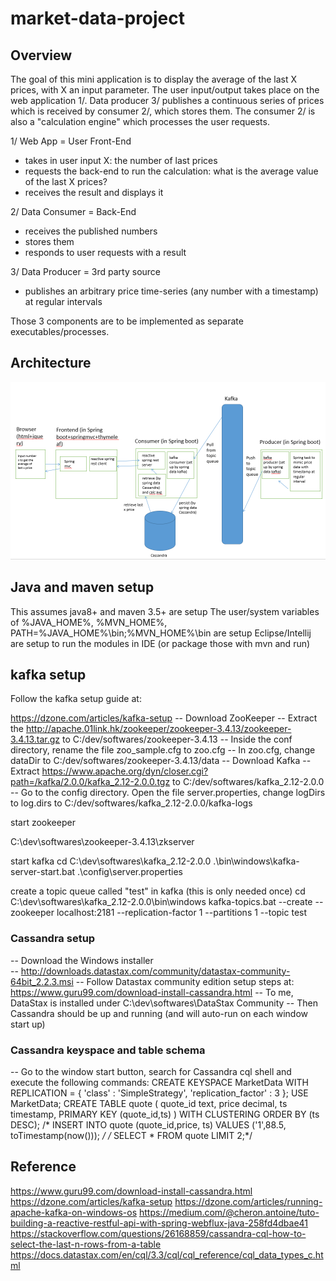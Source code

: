 # market-data-project

## Overview

The goal of this mini application is to display the average of the last X prices, with X an input parameter. The user input/output takes place on the web application 1/. Data producer 3/ publishes a continuous series of prices which is received by consumer 2/, which stores them. The consumer 2/ is also a "calculation engine" which processes the user requests.


1/ Web App = User Front-End
- takes in user input X: the number of last prices
- requests the back-end to run the calculation: what is the average value of the last X prices?
- receives the result and displays it
 
2/ Data Consumer = Back-End
- receives the published numbers
- stores them
- responds to user requests with a result
 
3/ Data Producer = 3rd party source
- publishes an arbitrary price time-series (any number with a timestamp) at regular intervals
 
Those 3 components are to be implemented as separate executables/processes.
## Architecture
![alt text](./architecture.png)
## Java and maven setup
 This assumes java8+ and maven 3.5+ are setup
 The user/system variables of %JAVA_HOME%, %MVN_HOME%, PATH=%JAVA_HOME%\bin;%MVN_HOME%\bin are setup 
 Eclipse/Intellij are setup to run the modules in IDE (or package those with mvn and run)
## kafka setup
Follow the kafka setup guide at: 
 
 https://dzone.com/articles/kafka-setup
  -- Download ZooKeeper 
   -- Extract the http://apache.01link.hk/zookeeper/zookeeper-3.4.13/zookeeper-3.4.13.tar.gz to C:/dev/softwares/zookeeper-3.4.13
   -- Inside the conf directory, rename the file zoo_sample.cfg to zoo.cfg
   -- In zoo.cfg, change dataDir to  C:/dev/softwares/zookeeper-3.4.13/data
  -- Download Kafka 
   -- Extract https://www.apache.org/dyn/closer.cgi?path=/kafka/2.0.0/kafka_2.12-2.0.0.tgz to C:/dev/softwares/kafka_2.12-2.0.0
   -- Go to the config directory. Open the file server.properties, change logDirs to log.dirs to C:/dev/softwares/kafka_2.12-2.0.0/kafka-logs
   
start zookeeper 

 C:\dev\softwares\zookeeper-3.4.13\zkserver

start kafka 
 cd C:\dev\softwares\kafka_2.12-2.0.0 
 .\bin\windows\kafka-server-start.bat .\config\server.properties

create a topic queue called "test" in kafka (this is only needed once)
 cd C:\dev\softwares\kafka_2.12-2.0.0\bin\windows 
 kafka-topics.bat --create --zookeeper localhost:2181 --replication-factor 1 --partitions 1 --topic test
 
### Cassandra setup
 
  -- Download the Windows installer  
   -- http://downloads.datastax.com/community/datastax-community-64bit_2.2.3.msi
  -- Follow Datastax community edition setup steps at: https://www.guru99.com/download-install-cassandra.html
   -- To me, DataStax is installed under C:\dev\softwares\DataStax Community
  -- Then Cassandra should be up and running (and will auto-run on each window start up)
 
### Cassandra keyspace and table schema
 -- Go to the window start button, search for Cassandra cql shell and execute the following commands:
  CREATE KEYSPACE MarketData WITH REPLICATION = { 'class' : 'SimpleStrategy', 'replication_factor' : 3 };
  USE MarketData;
  CREATE TABLE quote ( quote_id text, price decimal, ts timestamp, PRIMARY KEY (quote_id,ts) ) WITH CLUSTERING ORDER BY (ts DESC);
  /* INSERT INTO quote (quote_id,price, ts) VALUES ('1',88.5, toTimestamp(now())); */
  /* SELECT * FROM quote LIMIT 2;*/
## Reference
https://www.guru99.com/download-install-cassandra.html
https://dzone.com/articles/kafka-setup
https://dzone.com/articles/running-apache-kafka-on-windows-os 
https://medium.com/@cheron.antoine/tuto-building-a-reactive-restful-api-with-spring-webflux-java-258fd4dbae41
https://stackoverflow.com/questions/26168859/cassandra-cql-how-to-select-the-last-n-rows-from-a-table 
https://docs.datastax.com/en/cql/3.3/cql/cql_reference/cql_data_types_c.html

 
